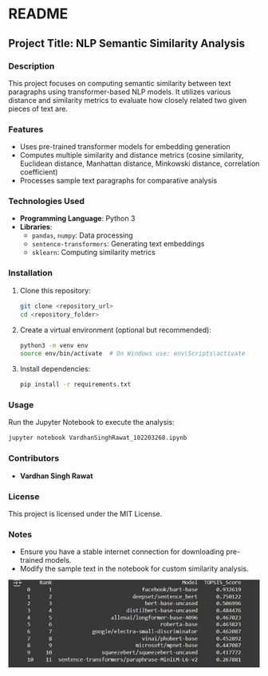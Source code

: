 # README

## Project Title: NLP Semantic Similarity Analysis

### Description
This project focuses on computing semantic similarity between text paragraphs using transformer-based NLP models. It utilizes various distance and similarity metrics to evaluate how closely related two given pieces of text are.

### Features
- Uses pre-trained transformer models for embedding generation
- Computes multiple similarity and distance metrics (cosine similarity, Euclidean distance, Manhattan distance, Minkowski distance, correlation coefficient)
- Processes sample text paragraphs for comparative analysis

### Technologies Used
- **Programming Language**: Python 3
- **Libraries**:
  - `pandas`, `numpy`: Data processing
  - `sentence-transformers`: Generating text embeddings
  - `sklearn`: Computing similarity metrics

### Installation
1. Clone this repository:
   ```bash
   git clone <repository_url>
   cd <repository_folder>
   ```
2. Create a virtual environment (optional but recommended):
   ```bash
   python3 -m venv env
   source env/bin/activate  # On Windows use: env\Scripts\activate
   ```
3. Install dependencies:
   ```bash
   pip install -r requirements.txt
   ```

### Usage
Run the Jupyter Notebook to execute the analysis:
```bash
jupyter notebook VardhanSinghRawat_102203268.ipynb
```

### Contributors
- **Vardhan Singh Rawat**

### License
This project is licensed under the MIT License.

### Notes
- Ensure you have a stable internet connection for downloading pre-trained models.
- Modify the sample text in the notebook for custom similarity analysis.
  
![Alt Text](rankings.jpg)

